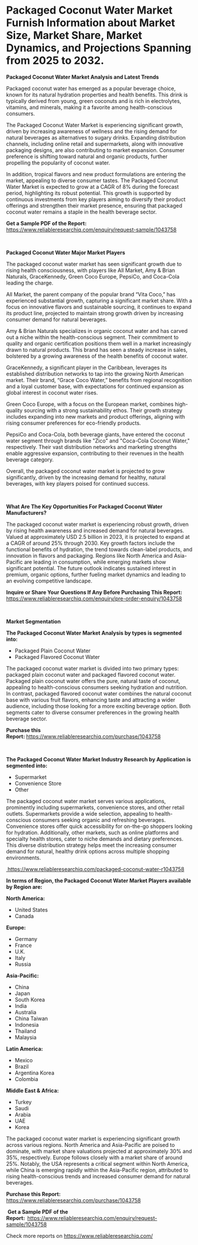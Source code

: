 <p><h1>Packaged Coconut Water Market Furnish Information about Market Size, Market Share, Market Dynamics, and Projections Spanning from 2025 to 2032.</h1></p><p><strong>Packaged Coconut Water Market Analysis and Latest Trends</strong></p>
<p><p>Packaged coconut water has emerged as a popular beverage choice, known for its natural hydration properties and health benefits. This drink is typically derived from young, green coconuts and is rich in electrolytes, vitamins, and minerals, making it a favorite among health-conscious consumers. </p><p>The Packaged Coconut Water Market is experiencing significant growth, driven by increasing awareness of wellness and the rising demand for natural beverages as alternatives to sugary drinks. Expanding distribution channels, including online retail and supermarkets, along with innovative packaging designs, are also contributing to market expansion. Consumer preference is shifting toward natural and organic products, further propelling the popularity of coconut water. </p><p>In addition, tropical flavors and new product formulations are entering the market, appealing to diverse consumer tastes. The Packaged Coconut Water Market is expected to grow at a CAGR of 8% during the forecast period, highlighting its robust potential. This growth is supported by continuous investments from key players aiming to diversify their product offerings and strengthen their market presence, ensuring that packaged coconut water remains a staple in the health beverage sector.</p></p>
<p><strong>Get a Sample PDF of the Report:&nbsp;</strong> <a href="https://www.reliableresearchiq.com/enquiry/request-sample/1043758?utm_campaign=3139&utm_medium=2&utm_source=Github&utm_content=ia&utm_term=07042025&utm_id=packaged-coconut-water">https://www.reliableresearchiq.com/enquiry/request-sample/1043758</a></p>
<p>&nbsp;</p>
<p><strong>Packaged Coconut Water Major Market Players</strong></p>
<p><p>The packaged coconut water market has seen significant growth due to rising health consciousness, with players like All Market, Amy & Brian Naturals, GraceKennedy, Green Coco Europe, PepsiCo, and Coca-Cola leading the charge.</p><p>All Market, the parent company of the popular brand “Vita Coco,” has experienced substantial growth, capturing a significant market share. With a focus on innovative flavors and sustainable sourcing, it continues to expand its product line, projected to maintain strong growth driven by increasing consumer demand for natural beverages.</p><p>Amy & Brian Naturals specializes in organic coconut water and has carved out a niche within the health-conscious segment. Their commitment to quality and organic certification positions them well in a market increasingly drawn to natural products. This brand has seen a steady increase in sales, bolstered by a growing awareness of the health benefits of coconut water.</p><p>GraceKennedy, a significant player in the Caribbean, leverages its established distribution networks to tap into the growing North American market. Their brand, “Grace Coco Water,” benefits from regional recognition and a loyal customer base, with expectations for continued expansion as global interest in coconut water rises.</p><p>Green Coco Europe, with a focus on the European market, combines high-quality sourcing with a strong sustainability ethos. Their growth strategy includes expanding into new markets and product offerings, aligning with rising consumer preferences for eco-friendly products.</p><p>PepsiCo and Coca-Cola, both beverage giants, have entered the coconut water segment through brands like "Zico" and "Coca-Cola Coconut Water," respectively. Their vast distribution networks and marketing strengths enable aggressive expansion, contributing to their revenues in the health beverage category.</p><p>Overall, the packaged coconut water market is projected to grow significantly, driven by the increasing demand for healthy, natural beverages, with key players poised for continued success.</p></p>
<p>&nbsp;</p>
<p><strong>What Are The Key Opportunities For Packaged Coconut Water Manufacturers?</strong></p>
<p><p>The packaged coconut water market is experiencing robust growth, driven by rising health awareness and increased demand for natural beverages. Valued at approximately USD 2.5 billion in 2023, it is projected to expand at a CAGR of around 25% through 2030. Key growth factors include the functional benefits of hydration, the trend towards clean-label products, and innovation in flavors and packaging. Regions like North America and Asia-Pacific are leading in consumption, while emerging markets show significant potential. The future outlook indicates sustained interest in premium, organic options, further fueling market dynamics and leading to an evolving competitive landscape.</p></p>
<p><strong>Inquire or Share Your Questions If Any Before Purchasing This Report:</strong> <a href="https://www.reliableresearchiq.com/enquiry/pre-order-enquiry/1043758?utm_campaign=3139&utm_medium=2&utm_source=Github&utm_content=ia&utm_term=07042025&utm_id=packaged-coconut-water">https://www.reliableresearchiq.com/enquiry/pre-order-enquiry/1043758</a></p>
<p>&nbsp;</p>
<p><strong>Market Segmentation</strong></p>
<p><strong>The Packaged Coconut Water Market Analysis by types is segmented into:</strong></p>
<p><ul><li>Packaged Plain Coconut Water</li><li>Packaged Flavored Coconut Water</li></ul></p>
<p><p>The packaged coconut water market is divided into two primary types: packaged plain coconut water and packaged flavored coconut water. Packaged plain coconut water offers the pure, natural taste of coconut, appealing to health-conscious consumers seeking hydration and nutrition. In contrast, packaged flavored coconut water combines the natural coconut base with various fruit flavors, enhancing taste and attracting a wider audience, including those looking for a more exciting beverage option. Both segments cater to diverse consumer preferences in the growing health beverage sector.</p></p>
<p><strong>Purchase this Report:&nbsp;</strong><a href="https://www.reliableresearchiq.com/purchase/1043758?utm_campaign=3139&utm_medium=2&utm_source=Github&utm_content=ia&utm_term=07042025&utm_id=packaged-coconut-water">https://www.reliableresearchiq.com/purchase/1043758</a></p>
<p>&nbsp;</p>
<p><strong>The Packaged Coconut Water Market Industry Research by Application is segmented into:</strong></p>
<p><ul><li>Supermarket</li><li>Convenience Store</li><li>Other</li></ul></p>
<p><p>The packaged coconut water market serves various applications, prominently including supermarkets, convenience stores, and other retail outlets. Supermarkets provide a wide selection, appealing to health-conscious consumers seeking organic and refreshing beverages. Convenience stores offer quick accessibility for on-the-go shoppers looking for hydration. Additionally, other markets, such as online platforms and specialty health stores, cater to niche demands and dietary preferences. This diverse distribution strategy helps meet the increasing consumer demand for natural, healthy drink options across multiple shopping environments.</p></p>
<p><a href="https://www.reliableresearchiq.com/packaged-coconut-water-r1043758?utm_campaign=3139&utm_medium=2&utm_source=Github&utm_content=ia&utm_term=07042025&utm_id=packaged-coconut-water">&nbsp;https://www.reliableresearchiq.com/packaged-coconut-water-r1043758</a></p>
<p><strong>In terms of Region, the Packaged Coconut Water Market Players available by Region are:</strong></p>
<p>
    <p> <strong> North America: </strong>
        <ul>
            <li>United States</li>
            <li>Canada</li>
        </ul>
        </p> 
    <p> <strong> Europe: </strong>
        <ul>
            <li>Germany</li>
            <li>France</li>
            <li>U.K.</li>
            <li>Italy</li>
            <li>Russia</li>
        </ul>
        </p> 
    <p> <strong> Asia-Pacific: </strong>
        <ul>
            <li>China</li>
            <li>Japan</li>
            <li>South Korea</li>
            <li>India</li>
            <li>Australia</li>
            <li>China Taiwan</li>
            <li>Indonesia</li>
            <li>Thailand</li>
            <li>Malaysia</li>
        </ul>
        </p> 
    <p> <strong> Latin America: </strong>
        <ul>
            <li>Mexico</li>
            <li>Brazil</li>
            <li>Argentina Korea</li>
            <li>Colombia</li>
        </ul>
        </p> 
    <p> <strong> Middle East & Africa: </strong>
        <ul>
            <li>Turkey</li>
            <li>Saudi</li>
            <li>Arabia</li>
            <li>UAE</li>
            <li>Korea</li>
        </ul>
    </p>
    </p>
<p><p>The packaged coconut water market is experiencing significant growth across various regions. North America and Asia-Pacific are poised to dominate, with market share valuations projected at approximately 30% and 35%, respectively. Europe follows closely with a market share of around 25%. Notably, the USA represents a critical segment within North America, while China is emerging rapidly within the Asia-Pacific region, attributed to rising health-conscious trends and increased consumer demand for natural beverages.</p></p>
<p><strong>Purchase this Report: </strong><a href="https://www.reliableresearchiq.com/purchase/1043758?utm_campaign=3139&utm_medium=2&utm_source=Github&utm_content=ia&utm_term=07042025&utm_id=packaged-coconut-water">https://www.reliableresearchiq.com/purchase/1043758</a></p>
<p>&nbsp;<strong>Get a Sample PDF of the Report:&nbsp;&nbsp;</strong><a href="https://www.reliableresearchiq.com/enquiry/request-sample/1043758?utm_campaign=3139&utm_medium=2&utm_source=Github&utm_content=ia&utm_term=07042025&utm_id=packaged-coconut-water">https://www.reliableresearchiq.com/enquiry/request-sample/1043758</a></p>
<p><strong></strong></p>
<p>Check more reports on <a href="https://www.reliableresearchiq.com/?utm_campaign=3139&utm_medium=2&utm_source=Github&utm_content=ia&utm_term=07042025&utm_id=packaged-coconut-water">https://www.reliableresearchiq.com/</a></p>